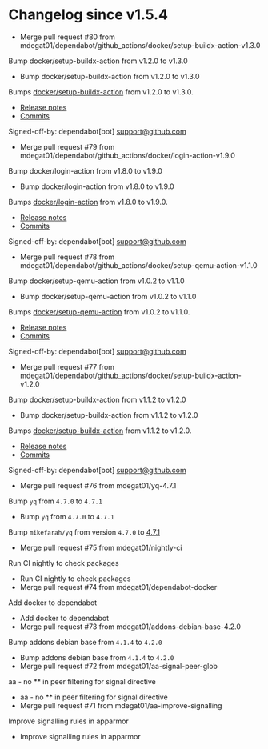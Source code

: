 # Changelog since v1.5.4
- Merge pull request #80 from mdegat01/dependabot/github_actions/docker/setup-buildx-action-v1.3.0

Bump docker/setup-buildx-action from v1.2.0 to v1.3.0 
- Bump docker/setup-buildx-action from v1.2.0 to v1.3.0

Bumps [docker/setup-buildx-action](https://github.com/docker/setup-buildx-action) from v1.2.0 to v1.3.0.
- [Release notes](https://github.com/docker/setup-buildx-action/releases)
- [Commits](https://github.com/docker/setup-buildx-action/compare/v1.2.0...0d135e0c2fc0dba0729c1a47ecfcf5a3c7f8579e)

Signed-off-by: dependabot[bot] <support@github.com> 
- Merge pull request #79 from mdegat01/dependabot/github_actions/docker/login-action-v1.9.0

Bump docker/login-action from v1.8.0 to v1.9.0 
- Bump docker/login-action from v1.8.0 to v1.9.0

Bumps [docker/login-action](https://github.com/docker/login-action) from v1.8.0 to v1.9.0.
- [Release notes](https://github.com/docker/login-action/releases)
- [Commits](https://github.com/docker/login-action/compare/v1.8.0...28218f9b04b4f3f62068d7b6ce6ca5b26e35336c)

Signed-off-by: dependabot[bot] <support@github.com> 
- Merge pull request #78 from mdegat01/dependabot/github_actions/docker/setup-qemu-action-v1.1.0

Bump docker/setup-qemu-action from v1.0.2 to v1.1.0 
- Bump docker/setup-qemu-action from v1.0.2 to v1.1.0

Bumps [docker/setup-qemu-action](https://github.com/docker/setup-qemu-action) from v1.0.2 to v1.1.0.
- [Release notes](https://github.com/docker/setup-qemu-action/releases)
- [Commits](https://github.com/docker/setup-qemu-action/compare/v1.0.2...c308fdd69d26ed66f4506ebd74b180abe5362145)

Signed-off-by: dependabot[bot] <support@github.com> 
- Merge pull request #77 from mdegat01/dependabot/github_actions/docker/setup-buildx-action-v1.2.0

Bump docker/setup-buildx-action from v1.1.2 to v1.2.0 
- Bump docker/setup-buildx-action from v1.1.2 to v1.2.0

Bumps [docker/setup-buildx-action](https://github.com/docker/setup-buildx-action) from v1.1.2 to v1.2.0.
- [Release notes](https://github.com/docker/setup-buildx-action/releases)
- [Commits](https://github.com/docker/setup-buildx-action/compare/v1.1.2...012185ccbeb554a7f5f987bea0f1a73519b3cdf5)

Signed-off-by: dependabot[bot] <support@github.com> 
- Merge pull request #76 from mdegat01/yq-4.7.1

Bump `yq` from `4.7.0` to `4.7.1` 
- Bump `yq` from `4.7.0` to `4.7.1`

Bump `mikefarah/yq` from version `4.7.0` to [4.7.1](https://github.com/mikefarah/yq/releases/tag/v4.7.1) 
- Merge pull request #75 from mdegat01/nightly-ci

Run CI nightly to check packages 
- Run CI nightly to check packages 
- Merge pull request #74 from mdegat01/dependabot-docker

Add docker to dependabot 
- Add docker to dependabot 
- Merge pull request #73 from mdegat01/addons-debian-base-4.2.0

Bump addons debian base from `4.1.4` to `4.2.0` 
- Bump addons debian base from `4.1.4` to `4.2.0` 
- Merge pull request #72 from mdegat01/aa-signal-peer-glob

aa - no ** in peer filtering for signal directive 
- aa - no ** in peer filtering for signal directive 
- Merge pull request #71 from mdegat01/aa-improve-signalling

Improve signalling rules in apparmor 
- Improve signalling rules in apparmor 
